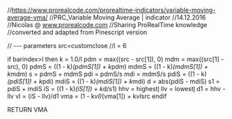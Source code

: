 //https://www.prorealcode.com/prorealtime-indicators/variable-moving-average-vma/
//PRC_Variable Moving Average | indicator
//14.12.2016
//Nicolas @ www.prorealcode.com
//Sharing ProRealTime knowledge
//converted and adapted from Pinescript version
 
// --- parameters
src=customclose
//l = 6
 
if barindex>l then
 k = 1.0/l
 pdm = max((src - src[1]), 0)
 mdm = max((src[1] - src), 0)
 pdmS = ((1 - k)*(pdmS[1]) + k*pdm)
 mdmS = ((1 - k)*(mdmS[1]) + k*mdm)
 s = pdmS + mdmS
 pdi = pdmS/s
 mdi = mdmS/s
 pdiS = ((1 - k)*(pdiS[1]) + k*pdi)
 mdiS = ((1 - k)*(mdiS[1]) + k*mdi)
 d = abs(pdiS - mdiS)
 s1 = pdiS + mdiS
 iS = ((1 - k)*(iS[1]) + k*d/s1)
 hhv = highest[l](iS)
 llv = lowest[l](iS)
 d1 = hhv - llv
 vI = (iS - llv)/d1
 vma = (1 - k*vI)*(vma[1]) + k*vI*src
endif
 
RETURN VMA